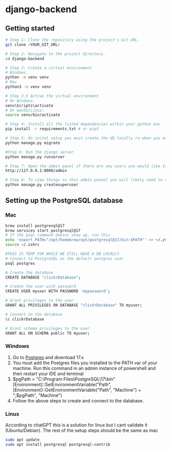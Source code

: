 # django-backend

## Getting started

```sh
# Step 1: Clone the repository using the project's Git URL.
git clone <YOUR_GIT_URL>

# Step 2: Navigate to the project directory.
cd django-backend

# Step 3: Create a virtual environment
# Windows
python -m venv venv
# Mac
python3 -m venv venv

# Step 3.5 Active the virtual environment
# On Windows:
venv\Scripts\activate
# On macOS/Linux:
source venv/bin/activate

# Step 4: Install all the listed dependencies within your python env
pip install -r requirements.txt # or pip3

# Step 5: On inital setup you must create the db locally ro when you make changes to the schema
python manage.py migrate

#Step 6: Run the django server
python manage.py runserver

# Step 7: Open the admin panel if there are any users you would like to view and validate any changes you may make at
http://127.0.0.1:8000/admin

# Step 8: To view things in this admin pannel you will likely need to create a SuperUser and follow the steps
python manage.py createsuperuser
```

## Setting up the PostgreSQL database

### Mac

```sh
brew install postgresql@17
brew services start postgresql@17
# If the psql command doesnt show up, run this
echo 'export PATH="/opt/homebrew/opt/postgresql@17/bin:$PATH"' >> ~/.zshrc
source ~/.zshrc

#THIS IS TEMP FOR WHILE WE STILL HAVE A DB LOCALLY
# Connect to PostgreSQL as the default postgres user
psql postgres

# Create the database
CREATE DATABASE "clickrDatabase";

# Create the user with password
CREATE USER myuser WITH PASSWORD 'mypassword';

# Grant privileges to the user
GRANT ALL PRIVILEGES ON DATABASE "clickrDatabase" TO myuser;

# Connect to the database
\c clickrDatabase

# Grant schema privileges to the user
GRANT ALL ON SCHEMA public TO myuser;
```

### Windows

1. Go to [Postgres](https://www.postgresql.org/download/windows/) and download 17.x
2. You must add the Postgres files you installed to the PATH var of your machine. Run this command in an admin instance of powershell and then restart your IDE and terminal
3. $pgPath = "C:\Program Files\PostgreSQL\17\bin"
    [Environment]::SetEnvironmentVariable("Path", [Environment]::GetEnvironmentVariable("Path", "Machine") + ";$pgPath", "Machine")
4. Follow the above steps to create and connect to the database.

### Linux

According to chatGPT this is a solution for linux but I cant validate it (Ubuntu/Debian).
The rest of the setup steps should be the same as mac

```sh
sudo apt update
sudo apt install postgresql postgresql-contrib
```
